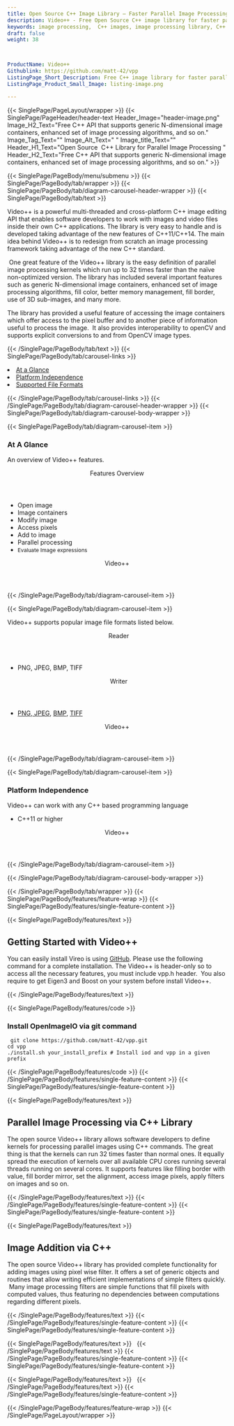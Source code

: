 ```yaml
---
title: Open Source C++ Image Library – Faster Parallel Image Processing
description: Video++ - Free Open Source C++ image library for faster parallel images processing and manipulation. It enhanced set of image processing algorithms using C++ APIs.
keywords: image processing,  C++ images, image processing library, C++ PNG API, C++ JPG, C++ image API,  C++ Image creation, draw a circle on an image, copy an image, paint an image into another image, draw a line on an image, cast an image, cache an image, add two images, make a gaussian image, read a point from an image, Modify images, Image filtering API, C++  fade image , image filtering  API, image animation, 3d image  rendering, plasma effect
draft: false
weight: 38



ProductName: Video++
Githublink: https://github.com/matt-42/vpp
ListingPage_Short_Description: Free C++ image library for faster parallel images processing and manipulation. It also enhanced set of image processing algorithms & more.
ListingPage_Product_Small_Image: listing-image.png 

---
```


{{< SinglePage/PageLayout/wrapper >}}
{{< SinglePage/PageHeader/header-text
Header_Image="header-image.png"
Image_H2_Text="Free C++ API that supports generic N-dimensional image containers, enhanced set of image processing algorithms, and so on."
Image_Tag_Text=""
Image_Alt_Text=" "
Image_title_Text=""
Header_H1_Text="Open Source  C++ Library for Parallel Image Processing "
Header_H2_Text="Free C++ API that supports generic N-dimensional image containers, enhanced set of image processing algorithms, and so on." >}}

{{< SinglePage/PageBody/menu/submenu >}}
{{< SinglePage/PageBody/tab/wrapper >}}
{{< SinglePage/PageBody/tab/diagram-carousel-header-wrapper >}}
{{< SinglePage/PageBody/tab/text >}}



<p>Video++ is a powerful multi-threaded and cross-platform C++ image editing API that enables software developers to work with images and video files inside their own C++ applications. The library is very easy to handle and is developed taking advantage of the new features of C++11/C++14. The main idea behind Video++ is to redesign from scratch an image processing framework taking advantage of the new C++ standard.</p>
<p> One great feature of the Video++ library is the easy definition of parallel image processing kernels which run up to 32 times faster than the naïve non-optimized version. The library has included several important features such as generic N-dimensional image containers, enhanced set of image processing algorithms, fill color, better memory management, fill border, use of 3D sub-images, and many more.</p>
<p>The library has provided a useful feature of accessing the image containers which offer access to the pixel buffer and to another piece of information useful to process the image.  It also provides interoperability to openCV and supports explicit conversions to and from OpenCV image types.</p>

{{< /SinglePage/PageBody/tab/text >}}
{{< SinglePage/PageBody/tab/carousel-links >}}

<li data-target="#diagramcarousel" data-slide-to="0"><a href="#">At a Glance</a></li>
<li data-target="#diagramcarousel" data-slide-to="2"><a href="#">Platform Independence</a></li>
<li data-target="#diagramcarousel" data-slide-to="1"><a class="activetab" href="#">Supported File Formats</a></li>


{{< /SinglePage/PageBody/tab/carousel-links >}}
{{< /SinglePage/PageBody/tab/diagram-carousel-header-wrapper >}}
{{< SinglePage/PageBody/tab/diagram-carousel-body-wrapper >}}

{{< SinglePage/PageBody/tab/diagram-carousel-item >}}
<h3>At A Glance</h3>
<p>An overview of Video++ features.</p>
<div class="diagram1 d1-poi">
<div class="d1-row">
<div class="d1-col d1-right"><header>Features Overview</header>
<ul>
<li>Open image</li>
<li>Image containers</li>
<li>Modify image </li>
<li>Access pixels</li>
<li>Add to image</li>
<li>Parallel processing</li>
<li><span style="font-size: 12.16px;">Evaluate Image expressions</span></li>
</ul>
</div>
<!--/left--></div>
<div class="d1-logo" style="border: none;"><!--<img src='listing-image.png' alt="Compression APIs for .NET" />--><header>Video++</header><footer><small></small></footer></div>
<!--/logo--></div>
<!--/diagram1-->
{{< /SinglePage/PageBody/tab/diagram-carousel-item >}}

{{< SinglePage/PageBody/tab/diagram-carousel-item >}}
<p>Video++ supports popular image file formats listed below.</p>
<div class="diagram1 d2  d1-poi">
<div class="d1-row">
<div class="d1-col d1-left"><header><i class="fa fa-arrows-v "> </i> Reader</header>
<ul>
<li>PNG, JPEG, BMP, TIFF</li>
</ul>
</div>
<!--/left-->
<div class="d1-col d1-right"><header><i class="fa  fa-long-arrow-down"> </i> Writer</header>
<ul>
<li><a href="https://docs.fileformat.com/image/png/">PNG</a>,<a href="https://docs.fileformat.com/image/jpeg/"> JPEG</a>, <a href="https://docs.fileformat.com/image/bmp/">BMP</a>, <a href="https://docs.fileformat.com/image/tiff/">TIFF</a></li>
</ul>
</div>
<!--/right--></div>
<!--/row-->
<div class="d1-logo" style="border: none;"><!--<img src='listing-image.png' alt="Image APIs for C++" />--><header>Video++</header><footer><small></small></footer></div>
<!--/logo--></div>
<!--/diagram2-->
{{< /SinglePage/PageBody/tab/diagram-carousel-item >}}

{{< SinglePage/PageBody/tab/diagram-carousel-item >}}
<h3>Platform Independence</h3>
<p>Video++ can work with any C++ based programming language</p>
<div class="diagram1 d1-poi">
<div class="d1-row">
<div class="d1-col d1-right">
<ul>
<li>C++11 or higher</li>
</ul>
</div>
<!--/left--><!--/right--></div>
<!--/row-->
<div class="d1-logo" style="border: none;"><!--<img src='listing-image.png' alt="Compression APIs for .NET" />--><header>Video++</header><footer><small></small></footer></div>
<!--/logo--></div>
<!--/diagram2 -->
{{< /SinglePage/PageBody/tab/diagram-carousel-item >}}

{{< /SinglePage/PageBody/tab/diagram-carousel-body-wrapper >}}

{{< /SinglePage/PageBody/tab/wrapper >}}
{{< SinglePage/PageBody/features/feature-wrap >}}
{{< SinglePage/PageBody/features/single-feature-content >}}

{{< SinglePage/PageBody/features/text >}}
<h2 class="h2title">Getting Started with Video++</h2>
<p>You can easily install Vireo is using <a href="https://github.com/matt-42/vpp/archive/master.zip">GitHub</a>. Please use the following command for a complete installation. The Video++ is header-only so to access all the necessary features, you must include vpp.h header.  You also require to get Eigen3 and Boost on your system before install Video++.</p>
{{< /SinglePage/PageBody/features/text >}}

{{< SinglePage/PageBody/features/code >}}
<h3><strong>Install OpenImageIO via git command</strong></h3>
<pre><code class="html"> git clone https://github.com/matt-42/vpp.git
cd vpp
./install.sh your_install_prefix # Install iod and vpp in a given prefix
</code></pre>


{{< /SinglePage/PageBody/features/code >}}
{{< /SinglePage/PageBody/features/single-feature-content >}}
{{< SinglePage/PageBody/features/single-feature-content >}}

{{< SinglePage/PageBody/features/text >}}
<p><code class="html"></code></p>
<h2 class="h2title">Parallel Image Processing via C++ Library</h2>
<p>The open source Video++ library allows software developers to define kernels for processing parallel images using C++ commands. The great thing is that the kernels can run 32 times faster than normal ones. It equally spread the execution of kernels over all available CPU cores running several threads running on several cores. It supports features like filling border with value, fill border mirror, set the alignment, access image pixels, apply filters on images and so on.</p>

{{< /SinglePage/PageBody/features/text >}}
{{< /SinglePage/PageBody/features/single-feature-content >}}
{{< SinglePage/PageBody/features/single-feature-content >}}

{{< SinglePage/PageBody/features/text >}}
<h2 class="h2title">Image Addition via C++</h2>
<p>The open source Video++ library has provided complete functionality for adding images using pixel wise filter. It offers a set of generic objects and routines that allow writing efficient implementations of simple filters quickly.  Many image processing filters are simple functions that fill pixels with computed values, thus featuring no dependencies between computations regarding different pixels.</p>

{{< /SinglePage/PageBody/features/text >}}
{{< /SinglePage/PageBody/features/single-feature-content >}}
{{< SinglePage/PageBody/features/single-feature-content >}}

{{< SinglePage/PageBody/features/text >}}
 
{{< /SinglePage/PageBody/features/text >}}
{{< /SinglePage/PageBody/features/single-feature-content >}}
{{< SinglePage/PageBody/features/single-feature-content >}}

{{< SinglePage/PageBody/features/text >}}
 
{{< /SinglePage/PageBody/features/text >}}
{{< /SinglePage/PageBody/features/single-feature-content >}}

{{< /SinglePage/PageBody/features/feature-wrap >}}
{{< /SinglePage/PageLayout/wrapper >}}